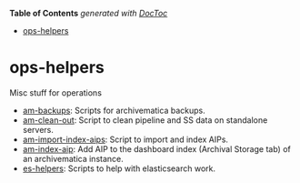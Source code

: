 <!-- START doctoc generated TOC please keep comment here to allow auto update -->
<!-- DON'T EDIT THIS SECTION, INSTEAD RE-RUN doctoc TO UPDATE -->
**Table of Contents**  *generated with [DocToc](https://github.com/thlorenz/doctoc)*

- [ops-helpers](#ops-helpers)

<!-- END doctoc generated TOC please keep comment here to allow auto update -->

# ops-helpers

Misc stuff for operations

* [am-backups](am-backups/README.md): Scripts for archivematica backups.
* [am-clean-out](am-clean-out/README.md): Script to clean pipeline and SS data on standalone servers.
* [am-import-index-aips](am-import-index-aips/README.md): Script to import and index AIPs.
* [am-index-aip](am-index-aip/README.md): Add AIP to the dashboard index (Archival Storage tab) of an
archivematica instance.
* [es-helpers](es-helpers/README.md): Scripts to help with elasticsearch work.
